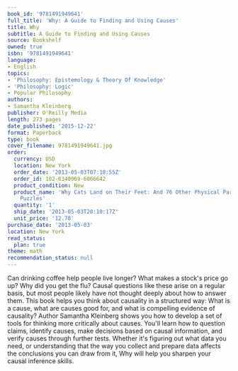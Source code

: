 ```yaml
---
book_id: '9781491949641'
full_title: 'Why: A Guide to Finding and Using Causes'
title: Why
subtitle: A Guide to Finding and Using Causes
source: Bookshelf
owned: true
isbn: '9781491949641'
language:
- English
topics:
- 'Philosophy: Epistemology & Theory Of Knowledge'
- 'Philosophy: Logic'
- Popular Philosophy
authors:
- Samantha Kleinberg
publisher: O'Reilly Media
length: 273 pages
date_published: '2015-12-22'
format: Paperback
type: book
cover_filename: 9781491949641.jpg
order:
  currency: USD
  location: New York
  order_date: '2013-05-03T07:18:55Z'
  order_id: 102-6340969-6066642
  product_condition: New
  product_name: 'Why Cats Land on Their Feet: And 76 Other Physical Paradoxes and
    Puzzles'
  quantity: '1'
  ship_date: '2013-05-03T20:10:17Z'
  unit_price: '12.78'
purchase_date: '2013-05-03'
location: New York
read_status:
  plan: true
theme: math
recommendation_status: null
---
```

Can drinking coffee help people live longer? What makes a stock's price go up? Why did you get the flu? Causal questions like these arise on a regular basis, but most people likely have not thought deeply about how to answer them.
This book helps you think about causality in a structured way: What is a cause, what are causes good for, and what is compelling evidence of causality? Author Samantha Kleinberg shows you how to develop a set of tools for thinking more critically about causes. You'll learn how to question claims, identify causes, make decisions based on causal information, and verify causes through further tests.
Whether it's figuring out what data you need, or understanding that the way you collect and prepare data affects the conclusions you can draw from it, Why will help you sharpen your causal inference skills.

